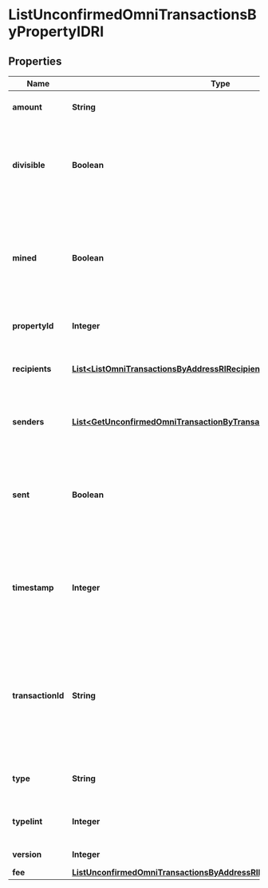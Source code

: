

# ListUnconfirmedOmniTransactionsByPropertyIDRI


## Properties

| Name | Type | Description | Notes |
|------------ | ------------- | ------------- | -------------|
|**amount** | **String** | Defines the amount of the sent tokens. |  |
|**divisible** | **Boolean** | Defines whether the attribute can be divisible or not, as boolean. E.g., if it is \&quot;true\&quot;, the attribute is divisible. |  |
|**mined** | **Boolean** | Defines whether the transaction has been mined or not, as boolean. E.g. if set to \&quot;true\&quot;, it means the transaction is mined. |  |
|**propertyId** | **Integer** | Represents the identifier of the tokens to send. |  |
|**recipients** | [**List&lt;ListOmniTransactionsByAddressRIRecipientsInner&gt;**](ListOmniTransactionsByAddressRIRecipientsInner.md) | Represents an object of addresses that receive the transactions. |  |
|**senders** | [**List&lt;GetUnconfirmedOmniTransactionByTransactionIDTxidRISendersInner&gt;**](GetUnconfirmedOmniTransactionByTransactionIDTxidRISendersInner.md) | Represents an object of addresses that provide the funds. |  |
|**sent** | **Boolean** | Defines whether the transaction has been sent or not, as boolean. E.g. if set to \&quot;true\&quot;, it means the transaction is sent. |  |
|**timestamp** | **Integer** | Defines the exact date/time in Unix Timestamp when this transaction was mined, confirmed or first seen in Mempool, if it is unconfirmed. |  |
|**transactionId** | **String** | Represents the unique identifier of a transaction, i.e. it could be &#x60;transactionId&#x60; in UTXO-based protocols like Bitcoin, and transaction &#x60;hash&#x60; in Ethereum blockchain. |  |
|**type** | **String** | Defines the type of the transaction as a string. |  |
|**typeIint** | **Integer** | Defines the type of the transaction as a number. |  |
|**version** | **Integer** | Defines the specific version. |  |
|**fee** | [**ListUnconfirmedOmniTransactionsByAddressRIFee**](ListUnconfirmedOmniTransactionsByAddressRIFee.md) |  |  |



